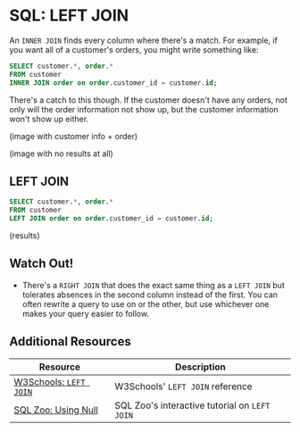 # SQL: LEFT JOIN

An `INNER JOIN` finds every column where there's a match. For example, if you want all of a customer's orders, you might write something like:

```sql
SELECT customer.*, order.*
FROM customer
INNER JOIN order on order.customer_id = customer.id;
```

There's a catch to this though. If the customer doesn't have any orders, not only will the order information not show up, but the customer information won't show up either.

(image with customer info + order)

(image with no results at all)

## LEFT JOIN

```sql
SELECT customer.*, order.*
FROM customer
LEFT JOIN order on order.customer_id = customer.id;
```

(results)

## Watch Out!

* There's a `RIGHT JOIN` that does the exact same thing as a `LEFT JOIN` but tolerates absences in the second column instead of the first. You can often rewrite a query to use on or the other, but use whichever one makes your query easier to follow.

## Additional Resources

| Resource | Description |
| --- | --- |
| [W3Schools: `LEFT JOIN`](https://www.w3schools.com/sql/sql_join_left.asp) | W3Schools' `LEFT JOIN` reference |
| [SQL Zoo: Using Null](https://sqlzoo.net/wiki/Using_Null) | SQL Zoo's interactive tutorial on `LEFT JOIN` |
